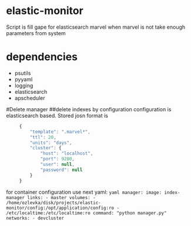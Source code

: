 # elastic-monitor
Script is fill gape for elasticsearch marvel when marvel is not take enough parameters from system

# dependencies
   * psutils
   * pyyaml
   * logging
   * elasticsearch
   * apscheduler
   
#Delete manager 
##delete indexes by configuration 
   configuration is elasticsearch based. Stored josn format is
   ```javascript
        { 
            "template": ".marvel*",
            "ttl": 20,
            "units": "days",
            "cluster": {
                "host": "localhost",
                "port": 9200,
                "user": null,
                "password": null
            }
        }
   ```
   for container configuration use next yaml:
    ```yaml
        manager:
              image: index-manager
              links:
                - master
              volumes:
                - /home/ozlevka/disk/projects/elastic-monitor/config:/opt/application/config:ro
                - /etc/localtime:/etc/localtime:ro
              command: "python manager.py"
              networks:
              - devcluster
    ```